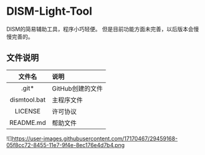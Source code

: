 # DISM-Light-Tool

DISM的简易辅助工具，程序小巧轻便。
但是目前功能方面未完善，以后版本会慢慢完善的。

## 文件说明
|文件名|说明|
|:---:|:---|
|.git*|GitHub创建的文件|
|dismtool.bat|主程序文件|
|LICENSE|许可协议|
|README.md|帮助文件|

![]https://user-images.githubusercontent.com/17170467/29459168-05f8cc72-8455-11e7-9f4e-8ec176e4d7b4.png
